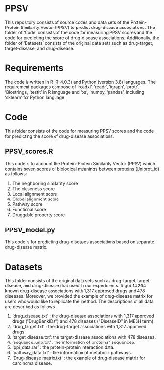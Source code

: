 # PPSV
This repository consists of source codes and data sets of the Protein-Protein Similarity Vector (PPSV) to predict drug-disease associations. The folder of ‘Code’ consists of the code for measuring PPSV scores and the code for predicting the score of drug-disease associations. Additionally, the folder of ‘Datasets’ consists of the original data sets such as drug-target, target-disease, and drug-disease.

# Requirements
The code is written in R (R-4.0.3) and Python (version 3.8) languages. The requirement packages compose of ‘readxl’, ‘readr’, ‘igraph’, ‘protr’, ‘Biostrings’, ‘testit’ in R language and ‘os’, ‘numpy, ‘pandas’, including ‘sklearn’ for Python language.

# Code
This folder consists of the code for measuring PPSV scores and the code for predicting the score of drug-disease associations.
## PPSV_scores.R
This code is to account the Protein-Protein Similarity Vector (PPSV) which contains seven scores of biological meanings between proteins (Uniprot_id) as follows:
1.	The neighboring similarity score
2.	The closeness score
3.	Local alignment score
4.	Global alignment score
5.	Pathway score
6.	Functional score
7.	Druggable property score
## PPSV_model.py
This code is for predicting drug-diseases associations based on separate drug-disease matrix.

# Datasets
This folder consists of the original data sets such as drug-target, target-disease, and drug-disease that used in our experiments. It got 14,264 known drug-disease associations with 1,317 approved drugs and 478 diseases. Moreover, we provided the example of drug-disease matrix for users who would like to replicate the method. The descriptions of all data are described as follows.
1.	‘drug_disease.txt’ : the drug-disease associations with 1,317 approved drugs (“DrugBankIDs”) and 478 diseases ("DiseaseID” in MESH term).
2.	‘drug_target.txt’ : the drug-target associations with 1,317 approved drugs.
3.	‘target_disease.txt’: the target-disease associations with 478 diseases.
4.	‘sequence_unp.txt’ : the information of proteins ‘ sequences.
5.	‘ppi_data.rar’ : the protein-protein interaction data.
6.	‘pathway_data.txt’ : the information of metabolic pathways.
7.	‘Drug-disease matrix.txt’ : the example of drug-disease matrix for carcinoma disease.
